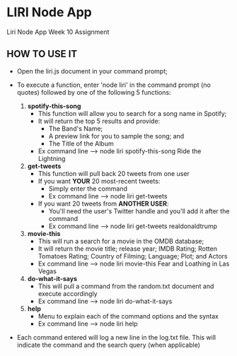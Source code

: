 # LIRI Node App
Liri Node App Week 10 Assignment

## HOW TO USE IT

* Open the liri.js document in your command prompt;
* To execute a function, enter 'node liri' in the command prompt (no quotes) followed by one of the following 5 functions:

    1. **spotify-this-song**
        - This function will allow you to search for a song name in Spotify;
        - It will return the top 5 results and provide:
            * The Band's Name;
            * A preview link for you to sample the song; and
            * The Title of the Album
        - Ex command line --> node liri spotify-this-song Ride the Lightning
    1. **get-tweets**
        - This function will pull back 20 tweets from one user
        - If you want **YOUR** 20 most-recent tweets:
            - Simply enter the command
            - Ex command line --> node liri get-tweets
        - If you want 20 tweets from **ANOTHER USER**:
            - You'll need the user's Twitter handle and you'll add it after the command
            - Ex command line --> node liri get-tweets realdonaldtrump
    1. **movie-this**
        - This will run a search for a movie in the OMDB database;
        - It will return the movie title; release year; IMDB Rating; Rotten Tomatoes Rating; Country of Filming; Language; Plot; and Actors
        - Ex command line --> node liri movie-this Fear and Loathing in Las Vegas
    1. **do-what-it-says**
        - This will pull a command from the random.txt document and execute accordingly
        - Ex command line --> node liri do-what-it-says
    1. **help**
        - Menu to explain each of the command options and the syntax
        - Ex command line --> node liri help
* Each command entered will log a new line in the log.txt file.  This will indicate the command and the search query (when applicable)